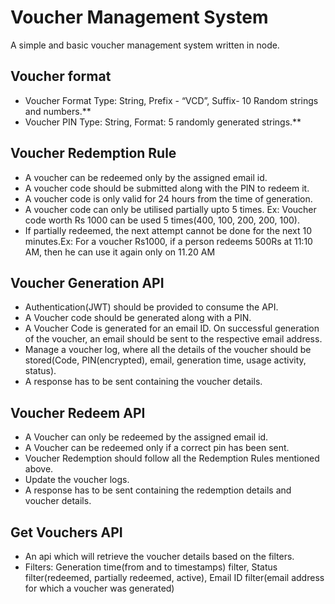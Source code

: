 # Voucher Management System
A simple and basic voucher management system written in node.

## Voucher format
* Voucher Format Type: String, Prefix - “VCD”, Suffix- 10 Random strings and numbers.**<br>
* Voucher PIN Type: String, Format: 5 randomly generated strings.**<br>

## Voucher Redemption Rule
* A voucher can be redeemed only by the assigned email id.
* A voucher code should be submitted along with the PIN to redeem it.
* A voucher code is only valid for 24 hours from the time of generation.
* A voucher code can only be utilised partially upto 5 times. Ex: Voucher code worth Rs 1000 can be used 5 times(400, 100, 200, 200, 100).
* If partially redeemed, the next attempt cannot be done for the next 10 minutes.Ex: For a voucher Rs1000, if a person redeems 500Rs at 11:10 AM, then he can use it again only on 11.20 AM

## Voucher Generation API
* Authentication(JWT) should be provided to consume the API.
* A Voucher code should be generated along with a PIN.
* A Voucher Code is generated for an email ID. On successful generation of the voucher, an email should be sent to the respective email address.
* Manage a voucher log, where all the details of the voucher should be stored(Code, PIN(encrypted), email, generation time, usage activity, status).
* A response has to be sent containing the voucher details.

## Voucher Redeem API
* A Voucher can only be redeemed by the assigned email id.
* A Voucher can be redeemed only if a correct pin has been sent.
* Voucher Redemption should follow all the Redemption Rules mentioned above.
* Update the voucher logs.
* A response has to be sent containing the redemption details and voucher details.

## Get Vouchers API
* An api which will retrieve the voucher details based on the filters.
* Filters: Generation time(from and to timestamps) filter, Status filter(redeemed, partially redeemed, active), Email ID filter(email address for which a voucher was generated)
